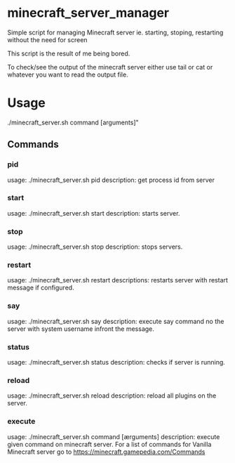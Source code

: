 # minecraft_server_manager
Simple script for managing Minecraft server ie. starting, stoping, restarting without the need for screen

This script is the result of me being bored.

To check/see the output of the minecraft server either use tail or cat or whatever you want to read the output file.

# Usage
  ./minecraft_server.sh command [arguments]"
  
## Commands
### pid
usage: ./minecraft_server.sh pid
description: get process id from server

### start
usage: ./minecraft_server.sh start
description: starts server.

### stop
usage: ./minecraft_server.sh stop
description: stops servers.

### restart
usage: ./minecraft_server.sh restart
descriptions: restarts server with restart message if configured.

### say
usage: ./minecraft_server.sh say <message>
description: execute say command no the server with system username infront the message.

### status
usage: ./minecraft_server.sh status
description: checks if server is running.  

### reload
usage: ./minecraft_server.sh reload
description: reload all plugins on the server.

### execute <command>
usage: ./minecraft_server.sh command [ærguments]
description: execute given command on minecraft server. For a list of commands for Vanilla Minecraft server go to <https://minecraft.gamepedia.com/Commands>
